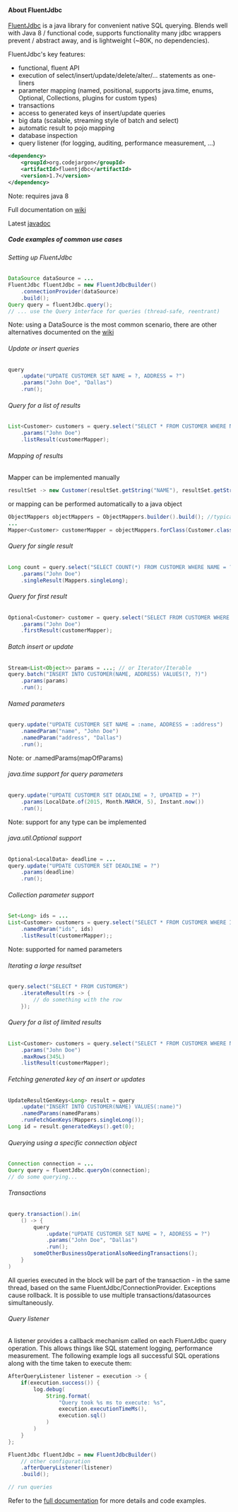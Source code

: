 #### About FluentJdbc
[FluentJdbc](http://zsoltherpai.github.io/fluent-jdbc) is a java library for convenient native SQL querying. Blends well with Java 8 / functional code, 
supports functionality many jdbc wrappers prevent / abstract away, and is lightweight (~80K, no dependencies).

FluentJdbc's key features:
* functional, fluent API
* execution of select/insert/update/delete/alter/... statements as one-liners
* parameter mapping (named, positional, supports java.time, enums, Optional, Collections, plugins for custom types)
* transactions
* access to generated keys of insert/update queries
* big data (scalable, streaming style of batch and select)
* automatic result to pojo mapping
* database inspection
* query listener (for logging, auditing, performance measurement, ...)

```xml
<dependency>
    <groupId>org.codejargon</groupId>
    <artifactId>fluentjdbc</artifactId>
    <version>1.7</version>
</dependency>
```
Note: requires java 8

Full documentation on [wiki](https://github.com/zsoltherpai/fluent-jdbc/wiki/Motivation)

Latest [javadoc](https://github.com/zsoltherpai/fluent-jdbc/wiki/Javadoc)

##### Code examples of common use cases
###### Setting up FluentJdbc
```java
DataSource dataSource = ...
FluentJdbc fluentJdbc = new FluentJdbcBuilder()
	.connectionProvider(dataSource)
	.build();
Query query = fluentJdbc.query();
// ... use the Query interface for queries (thread-safe, reentrant)
```
Note: using a DataSource is the most common scenario, there are other alternatives documented on the [wiki](https://github.com/zsoltherpai/fluent-jdbc/wiki/Motivation)
###### Update or insert queries
```java
query
	.update("UPDATE CUSTOMER SET NAME = ?, ADDRESS = ?")
	.params("John Doe", "Dallas")
	.run();
```
###### Query for a list of results
```java
List<Customer> customers = query.select("SELECT * FROM CUSTOMER WHERE NAME = ?")
	.params("John Doe")
	.listResult(customerMapper);
```
###### Mapping of results
Mapper<Customer> can be implemented manually
```java
resultSet -> new Customer(resultSet.getString("NAME"), resultSet.getString("ADDRESS"));
```
or mapping can be performed automatically to a java object
```java
ObjectMappers objectMappers = ObjectMappers.builder().build(); //typically one instance per app
...
Mapper<Customer> customerMapper = objectMappers.forClass(Customer.class);
```
###### Query for single result
```java
Long count = query.select("SELECT COUNT(*) FROM CUSTOMER WHERE NAME = ?")
	.params("John Doe")
	.singleResult(Mappers.singleLong);
```
###### Query for first result
```java
Optional<Customer> customer = query.select("SELECT FROM CUSTOMER WHERE NAME = ?")
	.params("John Doe")
	.firstResult(customerMapper);
```

###### Batch insert or update
```java
Stream<List<Object>> params = ...; // or Iterator/Iterable
query.batch("INSERT INTO CUSTOMER(NAME, ADDRESS) VALUES(?, ?)")
	.params(params)
	.run();
```
###### Named parameters
```java
query.update("UPDATE CUSTOMER SET NAME = :name, ADDRESS = :address")
	.namedParam("name", "John Doe")
	.namedParam("address", "Dallas")
	.run();
```
Note: or .namedParams(mapOfParams)
###### java.time support for query parameters
```java
query.update("UPDATE CUSTOMER SET DEADLINE = ?, UPDATED = ?")
	.params(LocalDate.of(2015, Month.MARCH, 5), Instant.now())
	.run();
```
Note: support for any type can be implemented
###### java.util.Optional support
```java
Optional<LocalData> deadline = ...
query.update("UPDATE CUSTOMER SET DEADLINE = ?")
	.params(deadline)
	.run();
```
###### Collection parameter support
```java
Set<Long> ids = ...
List<Customer> customers = query.select("SELECT * FROM CUSTOMER WHERE ID IN (:ids)")
	.namedParam("ids", ids)
	.listResult(customerMapper);;
```
Note: supported for named parameters
###### Iterating a large resultset
```java
query.select("SELECT * FROM CUSTOMER")
	.iterateResult(rs -> {
		// do something with the row
	});
```
###### Query for a list of limited results
```java
List<Customer> customers = query.select("SELECT * FROM CUSTOMER WHERE NAME = ?")
	.params("John Doe")
	.maxRows(345L)
	.listResult(customerMapper);
```
###### Fetching generated key of an insert or updates
```java
UpdateResultGenKeys<Long> result = query
	.update("INSERT INTO CUSTOMER(NAME) VALUES(:name)")
	.namedParams(namedParams)
    .runFetchGenKeys(Mappers.singleLong());
Long id = result.generatedKeys().get(0);
```
###### Querying using a specific connection object
```java
Connection connection = ...
Query query = fluentJdbc.queryOn(connection);
// do some querying...
```
###### Transactions
```java
query.transaction().in(
	() -> {
		query
        	.update("UPDATE CUSTOMER SET NAME = ?, ADDRESS = ?")
        	.params("John Doe", "Dallas")
        	.run();
		someOtherBusinessOperationAlsoNeedingTransactions();
	}
)
```
All queries executed in the block will be part of the transaction - in the same thread, based on the same FluentJdbc/ConnectionProvider.
Exceptions cause rollback. It is possible to use multiple transactions/datasources simultaneously.
###### Query listener
A listener provides a callback mechanism called on each FluentJdbc query operation. This allows things like SQL statement logging,
performance measurement. The following example logs all successful SQL operations along with the time taken to execute them:
```java
AfterQueryListener listener = execution -> {
    if(execution.success()) {
        log.debug(
            String.format(
                "Query took %s ms to execute: %s",
                execution.executionTimeMs(),
                execution.sql()
            )
        )
    }
};

FluentJdbc fluentJdbc = new FluentJdbcBuilder()
    // other configuration
    .afterQueryListener(listener)
    .build();

// run queries
```

Refer to the [full documentation](https://github.com/zsoltherpai/fluent-jdbc/wiki/Motivation) for more details and code examples.